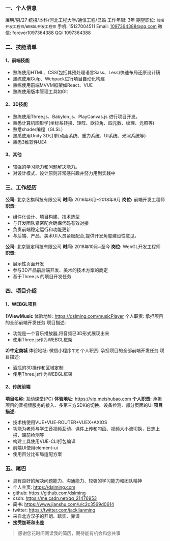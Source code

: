 ### 一、个人信息
廉明/男/27
统招/本科/河北工程大学/通信工程/已婚
工作年限: 3年
期望职位: `前端开发工程师`/`WEBGL开发工程师`
手机: 15127004511
Email: 1097364388@qq.com
微信: forever1097364388
QQ: 1097364388

### 二、技能清单
#### 1、前端技能
- 熟练使用HTML、CSS(包括其预处理语言Sass、Less)快速布局还原设计稿
- 熟练使用Gulp、Webpack进行项目自动化构建
- 熟练使用前端MVVM框架如React、VUE
- 熟练使用版本管理工具如Git

#### 2、3D技能
- 熟练使用Three.js、Babylon.js、PlayCanvas.js 进行项目开发。
- 熟悉计算机图形学(坐标系转换、矩阵、欧拉角、四元数、纹理、光照等)
- 熟悉shader编程（GLSL）
- 熟悉使用Unity 3D引擎(动画系统、重力系统、UI系统、光照系统等)
- 熟悉3维软件UE4

#### 3、其他
- 较强的学习能力和问题解决能力。
- 对设计模式、设计原则非常感兴趣并努力用到实践中

### 三、工作经历
**公司:** 北京艺旗科技有限公司
**时间:** 2016年6月~2018年9月
**岗位:** 前端开发工程师
**职责:**
  - 组件化设计、项目构建、技术选型
  - 与开发团队紧密配合确保代码有效对接
  - 负责前端稳定运行和功能更新
  - 与后端、产品、美术UI人员紧密配合,提供开发角度建设性意见。

**公司:** 北京智定科技有限公司
**时间:** 2018年10月~至今
**岗位:** WebGL开发工程师
**职责:**
  - 展示性页面开发
  - 参与3D产品前后端开发、美术的技术方案的商定
  - 基于Three.js 的项目开发任务

### 四、项目介绍
#### 1、WEBGL项目
**1)ViewMusic**
体验地址: https://dslming.com/musicPlayer
个人职责: 承担项目的全部前端开发任务
项目描述:
- 功能是一个音乐播放器,将音频已3D形式展现出来
- 使用Three.js作为WEBGL框架


**2)牛定商城**
体验地址: 微信小程序`牛定`
个人职责: 承担项目的全部前端开发任务
项目描述:
- 酒瓶的3D操作和区域定制
- 使用Three.js作为WEBGL框架

#### 2、传统前端
**项目名称:** 互动课堂(PC)
**体验地址:** https://vip.meishubao.com
**个人职责:** 承担项目的音视频服务的接入、多第三方SDK的切换、设备检测、部分页面的UI
**项目描述:**
- 技术栈使用VUE+VUE-ROUTER+VUEX+AXIOS
- 功能为老师与学生音视频互动、课件上传和勾画、视频大小流切换，日志上报，课前检测等
- 构建工具使用VUE-CLI打包编译
- 前端UI使用element-ui
- 使用百分比布局适配方案

### 五、尾巴
- 具有良好的解决问题能力、沟通能力、较强的学习能力和团队精神
- 个人主页: https://dslming.com
- github: https://github.com/dslming
- csdn: https://me.csdn.net/qq_21476953
- 简书: https://www.jianshu.com/u/c2c3569d0614
- twitter: https://twitter.com/jacklianming
- 来自北方汉子的开朗、踏实、靠谱
- **接受加班和出差**

> 感谢您花时间阅读我的简历，期待能有机会和您共事
